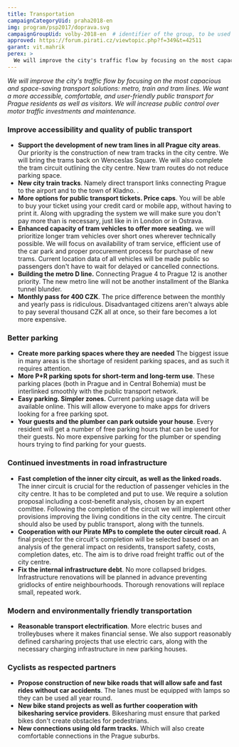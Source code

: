 ```yaml
---
title: Transportation
campaignCategoryUid: praha2018-en
img: program/psp2017/doprava.svg
campaignGroupUid: volby-2018-en  # identifier of the group, to be used in program point
approved: https://forum.pirati.cz/viewtopic.php?f=349&t=42511
garant: vit.mahrik 
perex: >
  We will improve the city's traffic flow by focusing on the most capacious and space-saving transport solutions: metro, train and tram lines. We want a more accessible, comfortable, and user-friendly public transport for Prague residents and visitors. We will increase public control over motor traffic investments and maintenance.
---
```


*We will improve the city's traffic flow by focusing on the most capacious and space-saving transport solutions: metro, train and tram lines. We want a more accessible, comfortable, and user-friendly public transport for Prague residents as well as visitors. We will increase public control over motor traffic investments and maintenance.*

### Improve accessibility and quality of public transport
* **Support the development of new tram lines in all Prague city areas**. 
Our priority is the construction of new tram tracks in the city centre. We will bring the trams back on
Wenceslas Square. We will also complete the tram circuit outlining the city centre. New tram routes do 
not reduce parking space.
* **New city train tracks**. Namely direct transport links connecting Prague to the 
airport and to the town of Kladno. . 
* **More options for public transport tickets. Price caps**. You will be able
to buy your ticket using your credit card or mobile app, without having to print it. 
Along with upgrading the system we will make sure you don't pay more 
than is necessary, just like in in London or in Ostrava.
* **Enhanced capacity of tram vehicles to offer more seating.** we will prioritize longer tram vehicles over short 
ones wherever technically possible. We will focus on availability of tram service, efficient use of the car park and 
proper procurement process for purchase of new trams. Current location data of all 
vehicles will be made public so passengers don't have to wait  for delayed 
or cancelled connections. 
* **Building the metro D line.**
Connecting Prague 4 to Prague 12 is another priority. The new metro
line will not be another installment of the Blanka tunnel blunder. 
* **Monthly pass for 400 CZK**. The price difference between
the monthly and yearly pass is ridiculous. Disadvantaged citizens aren't always able to pay several thousand CZK all at once, so their fare becomes a lot more expensive. 

### Better parking 
* **Create more parking spaces where they are needed**
The biggest issue in many areas is the shortage of resident parking spaces, and as such it requires attention.
* **More P+R parking spots for short-term and long-term use**. These parking places (both
in Prague and in Central Bohemia) must be interlinked smoothly with the public transport network.
* **Easy parking. Simpler zones.** Current parking usage data will
be available online. This will allow everyone to make apps for drivers looking for a free
parking spot. 
* **Your guests and the plumber can park outside your house**. Every resident will get a number
of free parking hours that can be used for their guests. No more expensive parking
for the plumber or spending hours trying to find parking for your guests.

### Continued investments in road infrastructure
* **Fast completion of the inner city circuit, as well as the linked roads.**
The inner circuit is crucial for the reduction of passenger vehicles in the city centre. 
It has to be completed and put to use. We require a solution proposal including a cost-benefit analysis, chosen by 
an expert comittee. Following the completion of the circuit we will 
implement other provisions improving the living conditions in the city centre. 
The circuit should also be used by public transport, along with the tunnels.
* **Cooperation with our Pirate MPs to complete the outer circuit road.** 
A final project for the circuit's completion will be selected based on an analysis of the general impact on residents, transport safety, costs, completion dates, etc. The aim is to drive road freight traffic out of the city centre. 
* **Fix the internal infrastructure debt**. No more collapsed bridges. 
Infrastructure renovations will be planned in advance preventing gridlocks of
entire neighbourhoods. Thorough renovations will replace small, repeated work.

### Modern and environmentally friendly transportation
* **Reasonable transport electrification**. More
electric buses and trolleybuses where it makes financial sense.
We also support reasonably defined carsharing projects that use electric cars, along with the necessary charging infrastructure in new parking houses.

### Cyclists as respected partners
* **Propose construction of new bike roads that will allow safe and fast 
rides without car accidents**. The lanes must be equipped
with lamps so they can be used all year round. 
* **New bike stand projects as well as further cooperation
with bikesharing service providers**. Bikesharing must ensure that parked bikes don't create obstacles for pedestrians.
* **New connections using old farm tracks.** Which will also create comfortable connections in the Prague suburbs.
